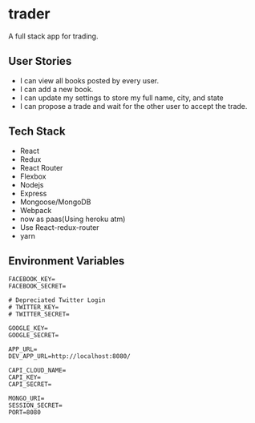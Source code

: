 # trader

A full stack app for trading.

## User Stories

- I can view all books posted by every user.
- I can add a new book.
- I can update my settings to store my full name, city, and state
- I can propose a trade and wait for the other user to accept the trade.

## Tech Stack

- React
- Redux
- React Router
- Flexbox
- Nodejs
- Express
- Mongoose/MongoDB
- Webpack
- now as paas(Using heroku atm)
- Use React-redux-router
- yarn

## Environment Variables

```shell
FACEBOOK_KEY=
FACEBOOK_SECRET=

# Depreciated Twitter Login
# TWITTER_KEY=
# TWITTER_SECRET=

GOOGLE_KEY=
GOOGLE_SECRET=

APP_URL=
DEV_APP_URL=http://localhost:8080/

CAPI_CLOUD_NAME=
CAPI_KEY=
CAPI_SECRET=

MONGO_URI=
SESSION_SECRET=
PORT=8080
```
